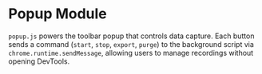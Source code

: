 # Popup Module

`popup.js` powers the toolbar popup that controls data capture.
Each button sends a command (`start`, `stop`, `export`, `purge`) to the background script via `chrome.runtime.sendMessage`,
allowing users to manage recordings without opening DevTools.
